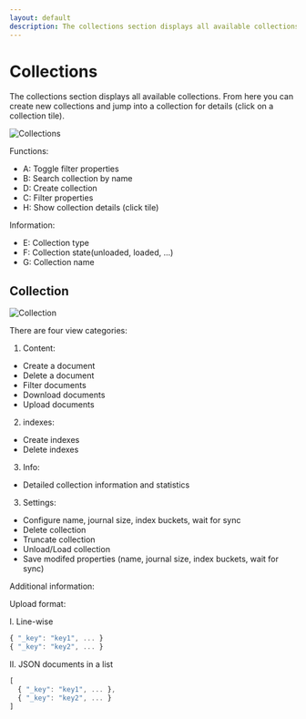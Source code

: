 ```yaml
---
layout: default
description: The collections section displays all available collections
---
```

Collections
===========

The collections section displays all available collections. From here you can
create new collections and jump into a collection for details (click on a
collection tile).

![Collections](images/collectionsView.png)

Functions:

 - A: Toggle filter properties
 - B: Search collection by name
 - D: Create collection
 - C: Filter properties
 - H: Show collection details (click tile)

Information:

 - E: Collection type
 - F: Collection state(unloaded, loaded, ...)
 - G: Collection name

Collection
----------

![Collection](images/collectionView.png)

There are four view categories: 

1. Content:
 - Create a document
 - Delete a document
 - Filter documents
 - Download documents
 - Upload documents

2. indexes:
 - Create indexes
 - Delete indexes

3. Info:
 - Detailed collection information and statistics 

3. Settings:
 - Configure name, journal size, index buckets, wait for sync 
 - Delete collection 
 - Truncate collection 
 - Unload/Load collection 
 - Save modifed properties (name, journal size, index buckets, wait for sync) 

Additional information:

Upload format:

I. Line-wise

```js
{ "_key": "key1", ... }
{ "_key": "key2", ... }
```

II. JSON documents in a list

```js
[
  { "_key": "key1", ... },
  { "_key": "key2", ... }
]
```

